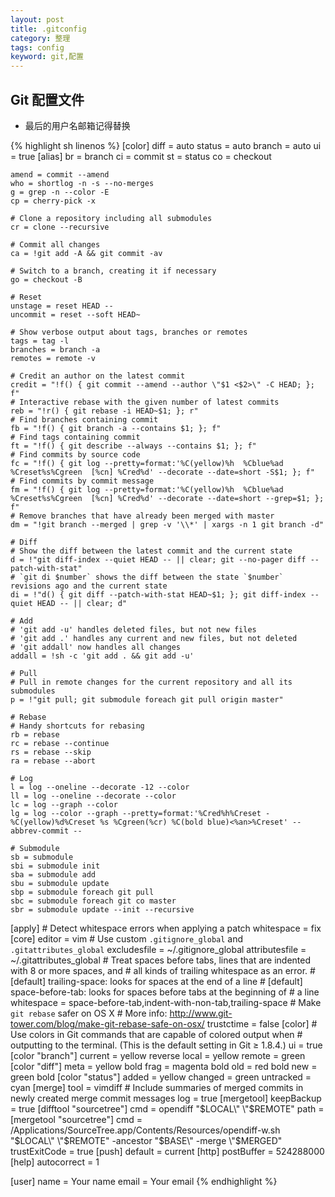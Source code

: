 ```yaml
---
layout: post
title: .gitconfig
category: 整理
tags: config 
keyword: git,配置
---
```

## Git 配置文件

* 最后的用户名邮箱记得替换

{% highlight sh linenos %}
[color]
    diff = auto
    status = auto
    branch = auto
     ui = true
[alias]
    br = branch
    ci = commit
    st = status
    co = checkout

    amend = commit --amend
    who = shortlog -n -s --no-merges
    g = grep -n --color -E
    cp = cherry-pick -x

    # Clone a repository including all submodules
    cr = clone --recursive

    # Commit all changes
    ca = !git add -A && git commit -av

    # Switch to a branch, creating it if necessary
    go = checkout -B

    # Reset
    unstage = reset HEAD --
    uncommit = reset --soft HEAD~

    # Show verbose output about tags, branches or remotes
    tags = tag -l
    branches = branch -a
    remotes = remote -v

    # Credit an author on the latest commit
    credit = "!f() { git commit --amend --author \"$1 <$2>\" -C HEAD; }; f"
    # Interactive rebase with the given number of latest commits
    reb = "!r() { git rebase -i HEAD~$1; }; r"
    # Find branches containing commit
    fb = "!f() { git branch -a --contains $1; }; f"
    # Find tags containing commit
    ft = "!f() { git describe --always --contains $1; }; f"
    # Find commits by source code
    fc = "!f() { git log --pretty=format:'%C(yellow)%h  %Cblue%ad  %Creset%s%Cgreen  [%cn] %Cred%d' --decorate --date=short -S$1; }; f"
    # Find commits by commit message
    fm = "!f() { git log --pretty=format:'%C(yellow)%h  %Cblue%ad  %Creset%s%Cgreen  [%cn] %Cred%d' --decorate --date=short --grep=$1; }; f"
    # Remove branches that have already been merged with master
    dm = "!git branch --merged | grep -v '\\*' | xargs -n 1 git branch -d"

    # Diff
    # Show the diff between the latest commit and the current state
    d = !"git diff-index --quiet HEAD -- || clear; git --no-pager diff --patch-with-stat"
    # `git di $number` shows the diff between the state `$number` revisions ago and the current state
    di = !"d() { git diff --patch-with-stat HEAD~$1; }; git diff-index --quiet HEAD -- || clear; d"

    # Add
    # 'git add -u' handles deleted files, but not new files
    # 'git add .' handles any current and new files, but not deleted
    # 'git addall' now handles all changes
    addall = !sh -c 'git add . && git add -u'

    # Pull
    # Pull in remote changes for the current repository and all its submodules
    p = !"git pull; git submodule foreach git pull origin master"

    # Rebase
    # Handy shortcuts for rebasing
    rb = rebase
    rc = rebase --continue
    rs = rebase --skip
    ra = rebase --abort

    # Log
    l = log --oneline --decorate -12 --color
    ll = log --oneline --decorate --color
    lc = log --graph --color
    lg = log --color --graph --pretty=format:'%Cred%h%Creset -%C(yellow)%d%Creset %s %Cgreen(%cr) %C(bold blue)<%an>%Creset' --abbrev-commit --

    # Submodule
    sb = submodule
    sbi = submodule init
    sba = submodule add
    sbu = submodule update
    sbp = submodule foreach git pull
    sbc = submodule foreach git co master
    sbr = submodule update --init --recursive
[apply]
    # Detect whitespace errors when applying a patch
    whitespace = fix
[core]
    editor = vim
    # Use custom `.gitignore_global` and `.gitattributes_global`
    excludesfile = ~/.gitignore_global
    attributesfile = ~/.gitattributes_global
    # Treat spaces before tabs, lines that are indented with 8 or more spaces, and
    # all kinds of trailing whitespace as an error.
    # [default] trailing-space: looks for spaces at the end of a line
    # [default] space-before-tab: looks for spaces before tabs at the beginning of
    # a line
    whitespace = space-before-tab,indent-with-non-tab,trailing-space
    # Make `git rebase` safer on OS X
    # More info: <http://www.git-tower.com/blog/make-git-rebase-safe-on-osx/>
    trustctime = false
[color]
    # Use colors in Git commands that are capable of colored output when
    # outputting to the terminal. (This is the default setting in Git ≥ 1.8.4.)
    ui = true
[color "branch"]
    current = yellow reverse
    local = yellow
    remote = green
[color "diff"]
    meta = yellow bold
    frag = magenta bold
    old = red bold
    new = green bold
[color "status"]
    added = yellow
    changed = green
    untracked = cyan
[merge]
    tool = vimdiff
    # Include summaries of merged commits in newly created merge commit messages
    log = true
[mergetool]
    keepBackup = true
[difftool "sourcetree"]
    cmd = opendiff \"$LOCAL\" \"$REMOTE\"
    path =
[mergetool "sourcetree"]
    cmd = /Applications/SourceTree.app/Contents/Resources/opendiff-w.sh \"$LOCAL\" \"$REMOTE\" -ancestor \"$BASE\" -merge \"$MERGED\"
    trustExitCode = true
[push]
    default = current
[http]
    postBuffer = 524288000
[help]
    autocorrect = 1

[user]
     name = Your name
     email = Your email
{% endhighlight %}
